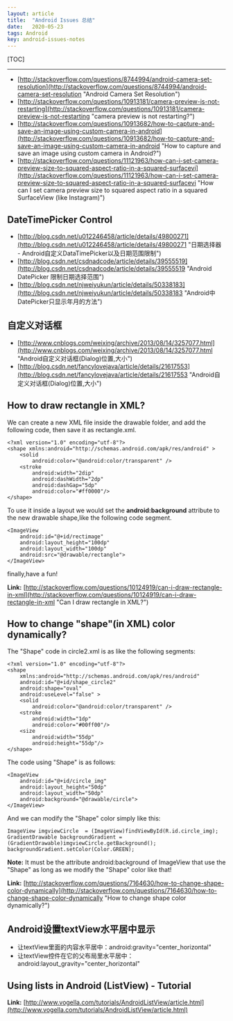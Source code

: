 ```yaml
---
layout: article
title:  "Android Issues 总结"
date:   2020-05-23
tags: Android
key: android-issues-notes
---
```


[TOC]

-----

* [http://stackoverflow.com/questions/8744994/android-camera-set-resolution](http://stackoverflow.com/questions/8744994/android-camera-set-resolution "Android Camera Set Resolution")
* [http://stackoverflow.com/questions/10913181/camera-preview-is-not-restarting](http://stackoverflow.com/questions/10913181/camera-preview-is-not-restarting "camera preview is not restarting?")
* [http://stackoverflow.com/questions/10913682/how-to-capture-and-save-an-image-using-custom-camera-in-android](http://stackoverflow.com/questions/10913682/how-to-capture-and-save-an-image-using-custom-camera-in-android "How to capture and save an image using custom camera in Android?")
* [http://stackoverflow.com/questions/11121963/how-can-i-set-camera-preview-size-to-squared-aspect-ratio-in-a-squared-surfacevi](http://stackoverflow.com/questions/11121963/how-can-i-set-camera-preview-size-to-squared-aspect-ratio-in-a-squared-surfacevi "How can I set camera preview size to squared aspect ratio in a squared SurfaceView (like Instagram)")

## DateTimePicker Control
* [http://blog.csdn.net/u012246458/article/details/49800271](http://blog.csdn.net/u012246458/article/details/49800271 "日期选择器 - Android自定义DataTimePicker以及日期范围限制")
* [http://blog.csdn.net/csdnadcode/article/details/39555519](http://blog.csdn.net/csdnadcode/article/details/39555519 "Android DatePicker 限制日期选择范围")
* [http://blog.csdn.net/njweiyukun/article/details/50338183](http://blog.csdn.net/njweiyukun/article/details/50338183 "Android中DatePicker只显示年月的方法")

## 自定义对话框
* [http://www.cnblogs.com/weixing/archive/2013/08/14/3257077.html](http://www.cnblogs.com/weixing/archive/2013/08/14/3257077.html "Android自定义对话框(Dialog)位置,大小")
* [http://blog.csdn.net/fancylovejava/article/details/21617553](http://blog.csdn.net/fancylovejava/article/details/21617553 "Android自定义对话框(Dialog)位置,大小")

## How to draw rectangle in XML? ###

We can create a new XML file inside the drawable folder, and add the following code, then save it as rectangle.xml.

	<?xml version="1.0" encoding="utf-8"?>
	<shape xmlns:android="http://schemas.android.com/apk/res/android" >
	    <solid
	        android:color="@android:color/transparent" />
	    <stroke
	        android:width="2dip"
	        android:dashWidth="2dp"   
	        android:dashGap="5dp"    
	        android:color="#ff0000"/>
	</shape>

To use it inside a layout we would set the **android:background** attribute to the new drawable shape,like the following code segment.

	<ImageView
		android:id="@+id/rectimage"
		android:layout_height="100dp"
		android:layout_width="100dp"
		android:src="@drawable/rectangle">
	</ImageView>

finally,have a fun!

**Link:** [http://stackoverflow.com/questions/10124919/can-i-draw-rectangle-in-xml](http://stackoverflow.com/questions/10124919/can-i-draw-rectangle-in-xml "Can I draw rectangle in XML?")

## How to change "shape"(in XML) color dynamically? ###

The "Shape" code in circle2.xml is as like the following segments:

    <?xml version="1.0" encoding="utf-8"?>
	<shape
	    xmlns:android="http://schemas.android.com/apk/res/android"
	    android:id="@+id/shape_circle2"
	    android:shape="oval"
	    android:useLevel="false" >	        
	    <solid
	        android:color="@android:color/transparent" />	    
	    <stroke
	        android:width="1dp"
	        android:color="#00ff00"/>
	    <size
	        android:width="55dp"
	        android:height="55dp"/>    
	</shape>

The code using "Shape" is as follows:

	<ImageView
		android:id="@+id/circle_img"
		android:layout_height="50dp"
		android:layout_width="50dp"
		android:background="@drawable/circle">
	</ImageView>

And we can modify the "Shape" color simply like this:

	ImageView imgviewCircle  = (ImageView)findViewById(R.id.circle_img);
	GradientDrawable backgroundGradient = (GradientDrawable)imgviewCircle.getBackground();
	backgroundGradient.setColor(Color.GREEN);

**Note:** It must be the attribute android:background of ImageView that use the "Shape" as long as we modify the "Shape" color like that!

**Link:** [http://stackoverflow.com/questions/7164630/how-to-change-shape-color-dynamically](http://stackoverflow.com/questions/7164630/how-to-change-shape-color-dynamically "How to change shape color dynamically?")

## Android设置textView水平居中显示

* 让textView里面的内容水平居中：android:gravity="center_horizontal"
* 让textView控件在它的父布局里水平居中：android:layout_gravity="center_horizontal"

## Using lists in Android (ListView) - Tutorial  

**Link:** [http://www.vogella.com/tutorials/AndroidListView/article.html](http://www.vogella.com/tutorials/AndroidListView/article.html)

